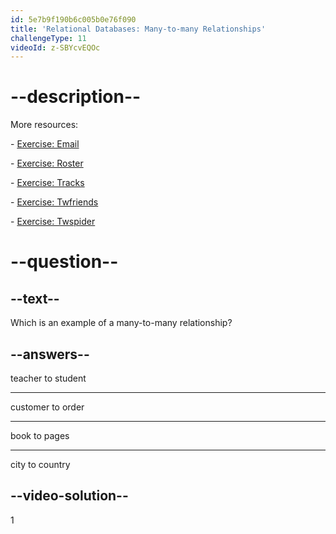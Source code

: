 ```yaml
---
id: 5e7b9f190b6c005b0e76f090
title: 'Relational Databases: Many-to-many Relationships'
challengeType: 11
videoId: z-SBYcvEQOc
---
```


# --description--

More resources:

\- [Exercise: Email](https://www.youtube.com/watch?v=uQ3Qv1z_Vao)

\- [Exercise: Roster](https://www.youtube.com/watch?v=qEkUEAz8j3o)

\- [Exercise: Tracks](https://www.youtube.com/watch?v=I-E7avcPeSE)

\- [Exercise: Twfriends](https://www.youtube.com/watch?v=RZRAoBFIH6A)

\- [Exercise: Twspider](https://www.youtube.com/watch?v=xBaJddvJL4A)

# --question--

## --text--

Which is an example of a many-to-many relationship?

## --answers--

teacher to student

---

customer to order

---

book to pages

---

city to country

## --video-solution--

1

